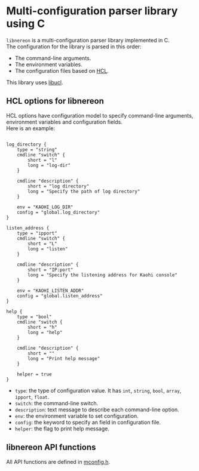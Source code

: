
# Multi-configuration parser library using C

`libnereon` is a multi-configuration parser library implemented in C.</br>
The configuration for the library is parsed in this order:

 * The command-line arguments.
 * The environment variables.
 * The configuration files based on [HCL](https://github.com/hashicorp/hcl).

This library uses [libucl](https://github.com/vstakhov/libucl).

## HCL options for libnereon

HCL options have configuration model to specify command-line arguments, environment variables and configuration fields.</br>
Here is an example:

```

log_directory {
	type = "string"
	cmdline "switch" {
		short = "l"
		long = "log-dir"
	}

	cmdline "description" {
		short = "log directory"
		long = "Specify the path of log directory"
	}

	env = "KAOHI_LOG_DIR"
	config = "global.log_directory"
}

listen_address {
	type = "ipport"
	cmdline "switch" {
		short = "L"
		long = "listen"
	}

	cmdline "description" {
		short = "IP:port"
		long = "Specify the listening address for Kaohi console"
	}

	env = "KAOHI_LISTEN_ADDR"
	config = "global.listen_address"
}

help {
	type = "bool"
	cmdline "switch {
		short = "h"
		long = "help"
	}

	cmdline "description" {
		short = ""
		long = "Print help message"
	}

	helper = true
}

```

 * `type`: the type of configuration value. It has `int`, `string`, `bool`, `array`, `ipport`, `float`.</br>
 * `switch`: the command-line switch.</br>
 * `description`: text message to describe each command-line option.</br>
 * `env`: the environment variable to set configuration.</br>
 * `config`: the keyword to specify an field in configuration file.</br>
 * `helper`: the flag to print help message.</br>

## libnereon API functions

All API functions are defined in [mconfig.h](https://github.com/riboseinc/libnereon/blob/master/src/mconfig.h).
